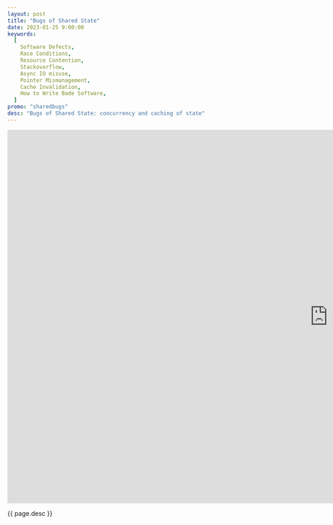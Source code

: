 ```yaml
---
layout: post
title: "Bugs of Shared State"
date: 2023-01-25 9:00:00
keywords:
  [
    Software Defects,
    Race Conditions,
    Resource Contention,
    Stackoverflow,
    Async IO misuse,
    Pointer Mismanagement,
    Cache Invalidation,
    How to Write Bade Software,
  ]
promo: "sharedbugs"
desc: "Bugs of Shared State: concurrency and caching of state"
---
```


<iframe src="https://docs.google.com/presentation/d/e/2PACX-1vTIrRGm_FSDzJyhqTnpLMECPCd5PQVwMkSf3kkN1MIEOq8c0hdg8MQS-Wii3KmivkSLpbv-GcRM5ZSn/embed?start=true&loop=false&delayms=15000" frameborder="0" width="1440" height="839" allowfullscreen="true" mozallowfullscreen="true" webkitallowfullscreen="true"></iframe>

<p>{{ page.desc }}</p>
